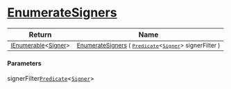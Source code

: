 # [EnumerateSigners](./Svc2004Loader-100663986.md)



| Return | Name | 
| --- | --- | 
| <sub>[IEnumerable](https://docs.microsoft.com/en-us/dotnet/api/System.Collections.Generic.IEnumerable-1)\<[Signer](./../../Signer.md)></sub>| <sub>[EnumerateSigners](./Svc2004Loader-100663986.md) ( [`Predicate`](https://docs.microsoft.com/en-us/dotnet/api/System.Predicate-1)\<[`Signer`](./../../Signer.md)> signerFilter )</sub>| <br>


#### Parameters
 signerFilter[`Predicate`](https://docs.microsoft.com/en-us/dotnet/api/System.Predicate-1)\<[`Signer`](./../../Signer.md)>